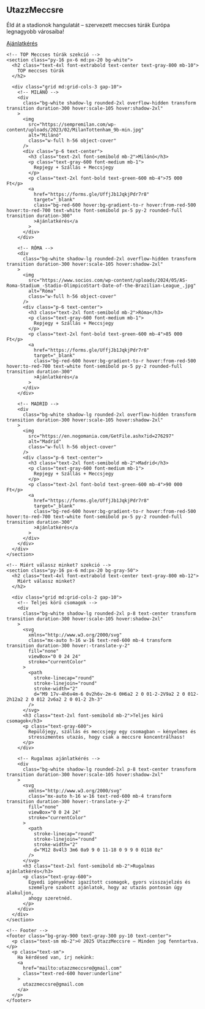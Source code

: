 <html lang="hu">
  <head>
    <meta charset="UTF-8" />
    <meta name="viewport" content="width=device-width, initial-scale=1.0" />
    <title>UtazzMeccsre – TOP meccses túrák</title>
    <link
      href="https://cdn.jsdelivr.net/npm/tailwindcss@2.2.19/dist/tailwind.min.css"
      rel="stylesheet"
    />
  </head>
  <body class="bg-gray-50 text-gray-900">
    <!-- Hero szekció -->
    <section
      class="relative bg-cover bg-center h-96"
      style="
        background-image: url('https://images.unsplash.com/photo-1517927033932-b3d18e61fb3a?auto=format&fit=crop&w=1950&q=80');
      "
    >
      <div
        class="absolute inset-0 bg-black bg-opacity-50 flex flex-col items-center justify-center"
      >
        <h1 class="text-4xl md:text-6xl font-bold text-white mb-4">
          UtazzMeccsre
        </h1>
        <p class="text-xl text-gray-200 mb-6 text-center max-w-2xl">
          Éld át a stadionok hangulatát – szervezett meccses túrák Európa
          legnagyobb városaiba!
        </p>
        <a
          href="https://forms.gle/UffjJb1JqkjPdr7r8"
          target="_blank"
          class="bg-red-600 hover:bg-gradient-to-r hover:from-red-500 hover:to-red-700 text-white font-semibold px-6 py-3 rounded-full transition duration-300"
          >Ajánlatkérés</a
        >
      </div>
    </section>

    <!-- TOP Meccses túrák szekció -->
    <section class="py-16 px-6 md:px-20 bg-white">
      <h2 class="text-4xl font-extrabold text-center text-gray-800 mb-10">
        TOP meccses túrák
      </h2>

      <div class="grid md:grid-cols-3 gap-10">
        <!-- MILÁNÓ -->
        <div
          class="bg-white shadow-lg rounded-2xl overflow-hidden transform transition duration-300 hover:scale-105 hover:shadow-2xl"
        >
          <img
            src="https://sempremilan.com/wp-content/uploads/2023/02/MilanTottenham_9b-min.jpg"
            alt="Milánó"
            class="w-full h-56 object-cover"
          />
          <div class="p-6 text-center">
            <h3 class="text-2xl font-semibold mb-2">Milánó</h3>
            <p class="text-gray-600 font-medium mb-1">
              Repjegy + Szállás + Meccsjegy
            </p>
            <p class="text-2xl font-bold text-green-600 mb-4">75 000 Ft</p>
            <a
              href="https://forms.gle/UffjJb1JqkjPdr7r8"
              target="_blank"
              class="bg-red-600 hover:bg-gradient-to-r hover:from-red-500 hover:to-red-700 text-white font-semibold px-5 py-2 rounded-full transition duration-300"
              >Ajánlatkérés</a
            >
          </div>
        </div>

        <!-- RÓMA -->
        <div
          class="bg-white shadow-lg rounded-2xl overflow-hidden transform transition duration-300 hover:scale-105 hover:shadow-2xl"
        >
          <img
            src="https://www.socios.com/wp-content/uploads/2024/05/AS-Roma-Stadium_-Stadio-OlimpicoStart-Date-of-the-Brazilian-League_.jpg"
            alt="Róma"
            class="w-full h-56 object-cover"
          />
          <div class="p-6 text-center">
            <h3 class="text-2xl font-semibold mb-2">Róma</h3>
            <p class="text-gray-600 font-medium mb-1">
              Repjegy + Szállás + Meccsjegy
            </p>
            <p class="text-2xl font-bold text-green-600 mb-4">85 000 Ft</p>
            <a
              href="https://forms.gle/UffjJb1JqkjPdr7r8"
              target="_blank"
              class="bg-red-600 hover:bg-gradient-to-r hover:from-red-500 hover:to-red-700 text-white font-semibold px-5 py-2 rounded-full transition duration-300"
              >Ajánlatkérés</a
            >
          </div>
        </div>

        <!-- MADRID -->
        <div
          class="bg-white shadow-lg rounded-2xl overflow-hidden transform transition duration-300 hover:scale-105 hover:shadow-2xl"
        >
          <img
            src="https://en.nogomania.com/GetFile.ashx?id=276297"
            alt="Madrid"
            class="w-full h-56 object-cover"
          />
          <div class="p-6 text-center">
            <h3 class="text-2xl font-semibold mb-2">Madrid</h3>
            <p class="text-gray-600 font-medium mb-1">
              Repjegy + Szállás + Meccsjegy
            </p>
            <p class="text-2xl font-bold text-green-600 mb-4">90 000 Ft</p>
            <a
              href="https://forms.gle/UffjJb1JqkjPdr7r8"
              target="_blank"
              class="bg-red-600 hover:bg-gradient-to-r hover:from-red-500 hover:to-red-700 text-white font-semibold px-5 py-2 rounded-full transition duration-300"
              >Ajánlatkérés</a
            >
          </div>
        </div>
      </div>
    </section>

    <!-- Miért válassz minket? szekció -->
    <section class="py-16 px-6 md:px-20 bg-gray-50">
      <h2 class="text-4xl font-extrabold text-center text-gray-800 mb-12">
        Miért válassz minket?
      </h2>

      <div class="grid md:grid-cols-2 gap-10">
        <!-- Teljes körű csomagok -->
        <div
          class="bg-white shadow-lg rounded-2xl p-8 text-center transform transition duration-300 hover:scale-105 hover:shadow-2xl"
        >
          <svg
            xmlns="http://www.w3.org/2000/svg"
            class="mx-auto h-16 w-16 text-red-600 mb-4 transform transition duration-300 hover:-translate-y-2"
            fill="none"
            viewBox="0 0 24 24"
            stroke="currentColor"
          >
            <path
              stroke-linecap="round"
              stroke-linejoin="round"
              stroke-width="2"
              d="M9 17v-4h6v4m-6 0v2h6v-2m-6 0H6a2 2 0 01-2-2V9a2 2 0 012-2h12a2 2 0 012 2v6a2 2 0 01-2 2h-3"
            />
          </svg>
          <h3 class="text-2xl font-semibold mb-2">Teljes körű csomagok</h3>
          <p class="text-gray-600">
            Repülőjegy, szállás és meccsjegy egy csomagban – kényelmes és
            stresszmentes utazás, hogy csak a meccsre koncentrálhass!
          </p>
        </div>

        <!-- Rugalmas ajánlatkérés -->
        <div
          class="bg-white shadow-lg rounded-2xl p-8 text-center transform transition duration-300 hover:scale-105 hover:shadow-2xl"
        >
          <svg
            xmlns="http://www.w3.org/2000/svg"
            class="mx-auto h-16 w-16 text-red-600 mb-4 transform transition duration-300 hover:-translate-y-2"
            fill="none"
            viewBox="0 0 24 24"
            stroke="currentColor"
          >
            <path
              stroke-linecap="round"
              stroke-linejoin="round"
              stroke-width="2"
              d="M12 8v4l3 3m6 0a9 9 0 11-18 0 9 9 0 0118 0z"
            />
          </svg>
          <h3 class="text-2xl font-semibold mb-2">Rugalmas ajánlatkérés</h3>
          <p class="text-gray-600">
            Egyedi igényekhez igazított csomagok, gyors visszajelzés és
            személyre szabott ajánlatok, hogy az utazás pontosan úgy alakuljon,
            ahogy szeretnéd.
          </p>
        </div>
      </div>
    </section>

    <!-- Footer -->
    <footer class="bg-gray-900 text-gray-300 py-10 text-center">
      <p class="text-sm mb-2">© 2025 UtazzMeccsre – Minden jog fenntartva.</p>
      <p class="text-sm">
        Ha kérdésed van, írj nekünk:
        <a
          href="mailto:utazzmeccsre@gmail.com"
          class="text-red-600 hover:underline"
        >
          utazzmeccsre@gmail.com
        </a>
      </p>
    </footer>
  </body>
</html>
